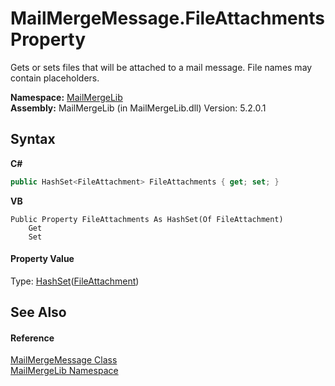 # MailMergeMessage.FileAttachments Property 
 

Gets or sets files that will be attached to a mail message. File names may contain placeholders.

**Namespace:**&nbsp;<a href="31c6ebbe-d683-7561-7308-5a5ee1f76bf5">MailMergeLib</a><br />**Assembly:**&nbsp;MailMergeLib (in MailMergeLib.dll) Version: 5.2.0.1

## Syntax

**C#**<br />
``` C#
public HashSet<FileAttachment> FileAttachments { get; set; }
```

**VB**<br />
``` VB
Public Property FileAttachments As HashSet(Of FileAttachment)
	Get
	Set
```


#### Property Value
Type: <a href="http://msdn2.microsoft.com/en-us/library/bb359438" target="_blank">HashSet</a>(<a href="125aace4-40b3-cdaf-91c6-9e8d01f38b50">FileAttachment</a>)

## See Also


#### Reference
<a href="810ea126-c742-7cf1-1ec8-0d5ad1d8d03c">MailMergeMessage Class</a><br /><a href="31c6ebbe-d683-7561-7308-5a5ee1f76bf5">MailMergeLib Namespace</a><br />